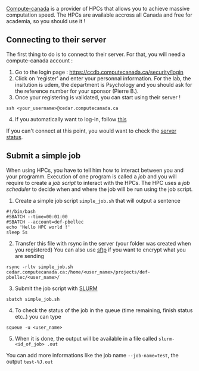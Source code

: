 [Compute-canada](https://www.computecanada.ca/home/) is a provider of HPCs that allows you to achieve massive computation speed. 
The HPCs are available accross all Canada and free for academia, so you should use it !

## Connecting to their server
The first thing to do is to connect to their server. 
For that, you will need a compute-canada account : 
1. Go to the login page : https://ccdb.computecanada.ca/security/login
2. Click on 'register' and enter your personnal information. For the lab, the insitution is udem, the department is Psychology and  you should ask for the reference number for your sponsor (Pierre B.).
3. Once your registering is validated, you can start using their server !
```
ssh <your_username>@cedar.computecanada.ca
```

4. If you automatically want to log-in, follow [this](https://github.com/SIMEXP/tutorials/blob/master/ssh_connection/Connect_with_ssh.md)

If you can't connect at this point, you would want to check the [server status](https://status.computecanada.ca/).

## Submit a simple job

When using HPCs, you have to tell him how to interact between you and your programm. 
Execution of one program is called a *job* and you will require to create a *job script* to interact with the HPCs.
The HPC uses a *job scheduler* to decide when and where the job will be run using the job script.

1. Create a simple job script `simple_job.sh` that will output a sentence

```
#!/bin/bash
#SBATCH --time=00:01:00
#SBATCH --account=def-pbellec
echo 'Hello HPC world !'
sleep 5s
```

2. Transfer this file with rsync in the server (your folder was created when you registered)
You can also use [sftp](https://docs.computecanada.ca/wiki/Transferring_data) if you want to encrypt what you are sending
```
rsync -rltv simple_job.sh cedar.computecanada.ca:/home/<user_name>/projects/def-pbellec/<user_name>/
```

3. Submit the job script with [SLURM](https://slurm.schedmd.com/sbatch.html)
```
sbatch simple_job.sh
```

4. To check the status of the job in the queue (time remaining, finish status etc..) you can type
```
squeue -u <user_name>
```

5. When it is done, the output will be available in a file called `slurm-<id_of_job>
.out`

You can add more informations like the job name `--job-name=test`, the output `test-%J.out`

